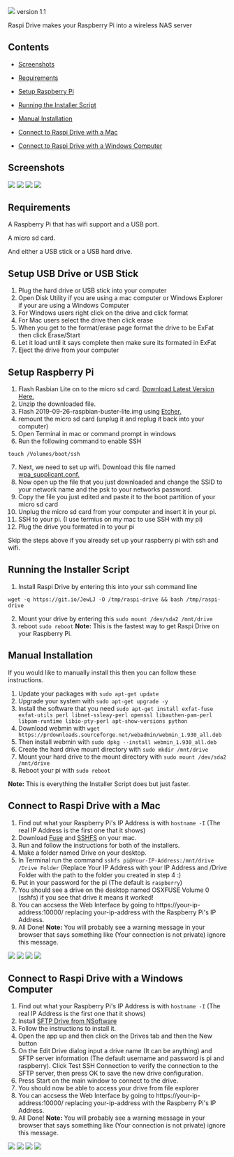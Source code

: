 ![](https://i.ibb.co/WBKdLVj/68747470733a2f2f692e696d6775722e636f6d2f78654b443933702e706e67.png)
                                                                                               version 1.1

Raspi Drive makes your Raspberry Pi into a wireless NAS server


## Contents
 - [Screenshots](#screenshots)
 
 - [Requirements](#requirements)

 - [Setup Raspberry Pi](#setup-raspberry-pi)
 
 - [Running the Installer Script](#running-the-installer-script)
 
 - [Manual Installation](#manual-installation)
 
 - [Connect to Raspi Drive with a Mac](#connect-to-raspi-drive-with-a-mac)
 
 - [Connect to Raspi Drive with a Windows Computer](#connect-to-raspi-drive-with-a-windows-computer)

## Screenshots
![](https://i.ibb.co/3msg6wz/Screen-Shot-2019-11-10-at-12-28-10-AM.png)
![](https://i.ibb.co/N7g33XW/Screen-Shot-2019-11-10-at-12-31-24-AM.png)
![](https://i.ibb.co/74G0d0d/Screen-Shot-2019-11-10-at-12-34-39-AM.png)
![](https://i.ibb.co/sVRYzjh/Screen-Shot-2019-11-14-at-10-19-08-PM.png)

## Requirements
A Raspberry Pi that has wifi support and a USB port.

A micro sd card.

And either a USB stick or a USB hard drive.

## Setup USB Drive or USB Stick
1. Plug the hard drive or USB stick into your computer
2. Open Disk Utility if you are using a mac computer or Windows Explorer if your are using a Windows Computer
3. For Windows users right click on the drive and click format
4. For Mac users select the drive then click erase
5. When you get to the format/erase page format the drive to be ExFat then click Erase/Start
6. Let it load until it says complete then make sure its formated in ExFat
7. Eject the drive from your computer

## Setup Raspberry Pi
1. Flash Rasbian Lite on to the micro sd card. [Download Latest Version Here.](https://downloads.raspberrypi.org/raspbian_lite_latest)
2. Unzip the downloaded file.
3. Flash 2019-09-26-raspbian-buster-lite.img using [Etcher.](https://www.balena.io/etcher/)
4. remount the micro sd card (unplug it and replug it back into your computer)
5. Open Terminal in mac or command prompt in windows
6. Run the following command to enable SSH
```
touch /Volumes/boot/ssh
```
7. Next, we need to set up wifi.  Download this file named [wpa_supplicant.conf.](https://drive.google.com/file/d/1ctRdIoTdO74fUpxSAeHl0eQM0E_b64jK/view?usp=sharing) 
8. Now open up the file that you just downloaded and change the SSID to your network name 
and the psk to your networks password.
9. Copy the file you just edited and paste it to the boot partition of your micro sd card
10. Unplug the micro sd card from your computer and insert it in your pi.
11. SSH to your pi. (I use termius on my mac to use SSH with my pi) 
12. Plug the drive you formated in to your pi

Skip the steps above if you already set up your raspberry pi with ssh and wifi.


## Running the Installer Script
1. Install Raspi Drive by entering this into your ssh command line
```
wget -q https://git.io/JewLJ -O /tmp/raspi-drive && bash /tmp/raspi-drive
```
2. Mount your drive by entering this ```sudo mount /dev/sda2 /mnt/drive```
3. reboot ```sudo reboot```
**Note:** This is the fastest way to get Raspi Drive on your Raspberry Pi.


## Manual Installation
If you would like to manually install this then you can follow these instructions.
1. Update your packages with ```sudo apt-get update```
2. Upgrade your system with ```sudo apt-get upgrade -y```
3. Install the software that you need ```sudo apt-get install exfat-fuse exfat-utils perl libnet-ssleay-perl openssl libauthen-pam-perl libpam-runtime libio-pty-perl apt-show-versions python```
4. Download webmin with ```wget https://prdownloads.sourceforge.net/webadmin/webmin_1.930_all.deb```
5. Then install webmin with ```sudo dpkg --install webmin_1.930_all.deb```
4. Create the hard drive mount directory with ```sudo mkdir /mnt/drive```
5. Mount your hard drive to the mount directory with ```sudo mount /dev/sda2 /mnt/drive```
6. Reboot your pi with ```sudo reboot```

**Note:** This is everything the Installer Script does but just faster.

## Connect to Raspi Drive with a Mac
1. Find out what your Raspberry Pi's IP Address is with ```hostname -I``` (The real IP Address is the first one that it shows)
2. Download [Fuse](https://github.com/osxfuse/osxfuse/releases/download/osxfuse-3.10.3/osxfuse-3.10.3.dmg) and [SSHFS](https://github.com/osxfuse/sshfs/releases/download/osxfuse-sshfs-2.5.0/sshfs-2.5.0.pkg) on your mac.
3. Run and follow the instructions for both of the installers.
4. Make a folder named Drive on your desktop.
5. In Terminal run the command ```sshfs pi@Your-IP-Address:/mnt/drive /Drive Folder``` (Replace Your IP Address with your IP Address and /Drive Folder with the path to the folder you created in step 4 :)
6. Put in your password for the pi (The default is ```raspberry```)
7. You should see a drive on the desktop named OSXFUSE Volume 0 (sshfs) if you see that drive it means it worked!
8. You can accsess the Web Interface by going to https://your-ip-address:10000/ replacing your-ip-address with the Raspberry Pi's IP Address.
9. All Done!
**Note:** You will probably see a warning message in your browser that says something like (Your connection is not private) ignore this message.

![](https://i.ibb.co/S78KRm5/Screen-Shot-2019-11-10-at-8-47-54-PM.png)
![](https://i.ibb.co/KWD22Kn/Screen-Shot-2019-11-10-at-8-48-30-PM.png)
![](https://i.ibb.co/cFmnJjb/Screen-Shot-2019-11-10-at-8-46-01-PM.png)
![](https://i.ibb.co/gFXzQmT/Screen-Shot-2019-11-10-at-8-48-56-PM.png)

## Connect to Raspi Drive with a Windows Computer
1. Find out what your Raspberry Pi's IP Address is with ```hostname -I``` (The real IP Address is the first one that it shows)
2. Install [SFTP Drive from NSoftware](https://s3.amazonaws.com/nsoftware/builds%2Ffree%2FNDX2-A%2Fsetup.exe?X-Amz-Algorithm=AWS4-HMAC-SHA256&X-Amz-Credential=AKIAYMML7DAHMGYTX3VA%2F20191111%2Fus-east-1%2Fs3%2Faws4_request&X-Amz-Date=20191111T013336Z&X-Amz-Expires=172800&X-Amz-SignedHeaders=host&X-Amz-Signature=d981cc9e96b32c0b73aec570f4229ef8e5b71f8151f0e6ecd0d862f5f5b8d356&response-content-disposition=%3B%20filename%3DSFTPDriveV2.exe)
3. Follow the instructions to install it.
4. Open the app up and then click on the Drives tab and then the New button
5. On the Edit Drive dialog input a drive name (It can be anything) and SFTP server information (The default username and password is pi and raspberry). Click Test SSH Connection to verify the connection to the SFTP server, then press OK to save the new drive configuration.
7. Press Start on the main window to connect to the drive.
8. You should now be able to access your drive from file explorer
9. You can accsess the Web Interface by going to https://your-ip-address:10000/ replacing your-ip-address with the Raspberry Pi's IP Address.
10. All Done!
**Note:** You will probably see a warning message in your browser that says something like (Your connection is not private) ignore this message.

![](https://i.ibb.co/6rJ9WmW/sftpdrive-new-drive.png)
![](https://i.ibb.co/tsgydrK/sftpdrive-new-drive-details.png)
![](https://i.ibb.co/fCvcdNY/sftpdrive-new-drive-start.png)
![](https://i.ibb.co/kDy5fKm/sftpdrive-new-drive-explorer.png)

